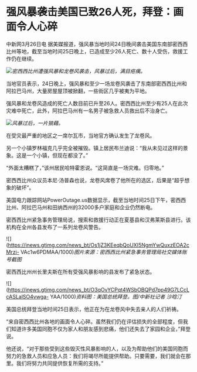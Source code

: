 # 强风暴袭击美国已致26人死，拜登：画面令人心碎

中新网3月26日电
据美媒报道，强风暴当地时间24日晚间袭击美国东南部密西西比州等地，截至当地时间25日晚上，已造成至少26人死亡、数十人受伤，救援工作仍在继续。

![](https://inews.gtimg.com/news_bt/O8Ny34jNCMItK9y50CPslcNiSZyrSfuEryrk7qOYaXvSsAA/1000)_密西西比州遭强风暴和龙卷风袭击，风暴过后，满目疮痍。_

当地官员表示，24日晚上，强风暴和至少一场龙卷风袭击了东南部密西西比州和阿拉巴马州，大量房屋屋顶被掀翻，一些街区几乎被夷为平地。

强风暴和龙卷风造成的死亡人数目前已升至26人。密西西比州至少有25人在此次灾难中死亡，此外，阿拉巴马州有一名男子被急救人员救出后不治身亡。

![](https://inews.gtimg.com/news_bt/Op7VwDozz3jiwWZrFa5HF2BcBLPOLMyowruI8bEZSYTGAAA/1000)_风暴过后，一片狼藉。_

在受灾最严重的地区之一席尔瓦市，当地官方确认发生了龙卷风。

另一个小镇罗林福克几乎完全被摧毁。镇上居民布兰迪说：“我从未见过这样的景象。这是一个小镇，但现在都没了。”

“外面太糟糕了，”该州居民哈特霍恩说。“这简直是一场灾难。归零地。”

密西西比州众议员本尼·汤普森也说，龙卷风席卷了他所在的选区，后果是“超乎想象的破坏”。

美国电力跟踪网站PowerOutage.us数据显示，截至当地时间25日下午，密西西比州、阿拉巴马州和田纳西州的32000多户家庭和企业仍然断电。

密西西比州紧急事务管理局说，搜索和救援行动正在夏基县和汉弗莱斯县进行。该机构在全州各县发布了一系列龙卷风警告。

![](https://inews.gtimg.com/news_bt/Os1jZ3KEeqbQoUXI5NgmYwQuxzEOA2cMrzi-
VAc1w6PDMAA/1000)_图片来源：密西西比州紧急事务管理局社交媒体账号截图_

密西西比州州长里夫斯在所有受强风暴影响的县发布了紧急状态。

![](https://inews.gtimg.com/news_bt/O3qOvYCPqt4WSbOBQPd7pp49G7LCcLcASLalSO4vwga-
YAA/1000)_资料图：美国总统拜登。图/中新社记者 沙晗汀_

美国总统拜登当地时间25日表示，他正在为在龙卷风中失去亲人的人们祈祷。

“来自密西西比州各地的画面令人心碎。虽然我们仍在评估损失的全部程度，但我们知道许多美国同胞不仅为家人和朋友感到悲痛，他们还失去了家园和企业，”拜登说。

他还说，“对于那些受到这些毁灭性风暴影响的人，以及为帮助他们的美国同胞而努力的急救人员和应急人员：我们将竭尽所能提供帮助。只要需要，我们就会在那里。我们将努力共同提供恢复所需的支持。”

